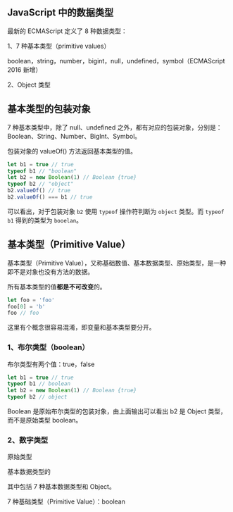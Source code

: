 

## JavaScript 中的数据类型

最新的 ECMAScript 定义了 8 种数据类型：

1、7 种基本类型（primitive values）

boolean，string，number，bigint，null，undefined，symbol（ECMAScript 2016 新增）

2、Object 类型



## 基本类型的包装对象

7 种基本类型中，除了 null、undefined 之外，都有对应的包装对象，分别是：Boolean、String、Number、BigInt、Symbol。

包装对象的 valueOf() 方法返回基本类型的值。

```js
let b1 = true // true
typeof b1 // "boolean"
let b2 = new Boolean(1) // Boolean {true}
typeof b2 // "object"
b2.valueOf() // true
b2.valueOf() === b1 // true
```

可以看出，对于包装对象 `b2` 使用 `typeof` 操作符判断为 `object` 类型。而 `typeof b1` 得到的类型为 `booelan`。



## 基本类型（Primitive Value）

基本类型（Primitive Value），又称基础数值、基本数据类型、原始类型，是一种即不是对象也没有方法的数据。

所有基本类型的值**都是不可改变**的。

```js
let foo = 'foo'
foo[0] = 'b'
foo // foo
```

这里有个概念很容易混淆，即变量和基本类型要分开。



### 1、布尔类型（boolean）

布尔类型有两个值：true，false

```js
let b1 = true // true
typeof b1 // boolean
let b2 = new Boolean(1) // Boolean {true}
typeof b2 // object
```

Boolean 是原始布尔类型的包装对象，由上面输出可以看出 b2 是 Object 类型，而不是原始类型 boolean。

### 2、数字类型







原始类型





基本数据类型的



其中包括 7 种基本数据类型和 Object。

7 种基础类型（Primitive Value）：boolean